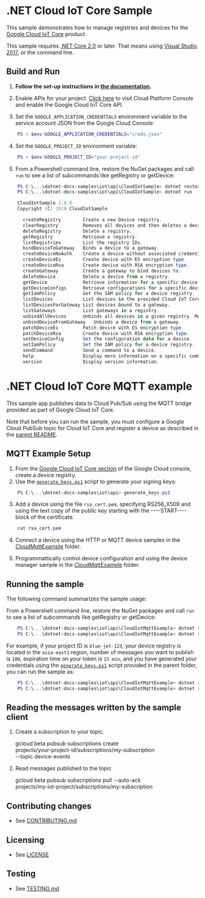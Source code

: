 # .NET Cloud IoT Core Sample

This sample demonstrates how to manage registries and devices for the
[Google Cloud IoT Core](https://cloud.google.com/iot-core/docs) product.

This sample requires [.NET Core 2.0](https://www.microsoft.com/net/core) or
later.  That means using [Visual Studio 2017](https://www.visualstudio.com/),
or the command line.

## Build and Run

1.  **Follow the set-up instructions in [the documentation](https://cloud.google.com/dotnet/docs/setup).**

2.  Enable APIs for your project.
    [Click here](https://console.cloud.google.com/flows/enableapi?apiid=cloudiot.googleapis.com&showconfirmation=true)
    to visit Cloud Platform Console and enable the Google Cloud IoT Core API.

3. Set the `GOOGLE_APPLICATION_CREDENTIALS` environment variable to the
service account JSON from the Google Cloud Console:

```powershell
    PS > $env:GOOGLE_APPLICATION_CREDENTIALS="creds.json"
```

4. Set the `GOOGLE_PROJECT_ID` environment variable:

```powershell
    PS > $env:GOOGLE_PROJECT_ID="your-project-id"
```

5.  From a Powershell command line, restore the NuGet packages and call
`run` to see a list of subcommands like getRegistry or getDevice:

```powershell
    PS C:\...\dotnet-docs-samples\iot\api\CloudIotSample> dotnet restore
    PS C:\...\dotnet-docs-samples\iot\api\CloudIotSample> dotnet run

    CloudIotSample 1.0.0
    Copyright (C) 2019 CloudIotSample

      createRegistry        Create a new Device registry.
      clearRegistry         Removes all devices and then deletes a device Registry.
      deleteRegistry        Delete a registry.
      getRegistry           Retrieve a registry.
      listRegistries        List the registry IDs.
      bindDeviceToGateway   Binds a device to a gateway.
      createDeviceNoAuth    Create a device without associated credentials.
      createDeviceEs        Create device with ES encryption type.
      createDeviceRsa       Create device with RSA encryption type.
      createGateway         Create a gateway to bind devices to.
      deleteDevice          Delete a device from a registry.
      getDevice             Retrieve information for a specific device.
      getDeviceConfigs      Retrieve configurations for a specific device.
      getIamPolicy          Get the IAM policy for a device registry.
      listDevices           List devices in the provided Cloud IoT Core Registry.
      listDevicesForGateway List devices bound to a gateway.
      listGateways          List gateways in a registry.
      unbindAllDevices      Unbinds all devices in a given registry. Mainly for cleaing registry.
      unbindDeviceFromGateway   Unbinds a device from a gateway.
      patchDeviceEs         Patch device with ES encryption type.
      patchDeviceRsa        Create device with RSA encryption type.
      setDeviceConfig       Set the configuration data for a device.
      setIamPolicy          Set the IAM policy for a device registry.
      sendCommand           Send a command to a device.
      help                  Display more information on a specific command.
      version               Display version information.
```

# .NET Cloud IoT Core MQTT example

This sample app publishes data to Cloud Pub/Sub using the MQTT bridge provided
as part of Google Cloud IoT Core.

Note that before you can run the sample, you must configure a Google Cloud
PubSub topic for Cloud IoT Core and register a device as described in the
[parent README](../README.md).

## MQTT Example Setup

1. From the [Google Cloud IoT Core section](https://console.cloud.google.com/iot/)
   of the Google Cloud console, create a device registry.
2. Use the [`generate_keys.ps1`](generate_keys.ps1) script to generate your signing keys:

```powershell
    PS C:\...\dotnet-docs-samples\iot\api> generate_keys.ps1
```

3. Add a device using the file `rsa_cert.pem`, specifying RS256_X509 and using the
  text copy of the public key starting with the ----START---- block of the certificate.

```powershell
    cat rsa_cert.pem
```

4. Connect a device using the HTTP or MQTT device samples in the [CloudMqttExample](./CloudMqttExample) folder.

5. Programmattically control device configuration and using the device manager sample in the [CloudMqttExample](./CloudMqttExample) folder.

## Running the sample

The following command summarizes the sample usage:

From a Powershell command line, restore the NuGet packages and call
`run` to see a list of subcommands like getRegistry or getDevice:

```powershell
    PS C:\...\dotnet-docs-samples\iot\api\CloudIotMqttExample> dotnet restore
    PS C:\...\dotnet-docs-samples\iot\api\CloudIotMqttExample> dotnet run
```

For example, if your project ID is `blue-jet-123`, your device registry is
located in the `asia-east1` region, number of messages you want to publish is `100`,
expiration time on your token is `15 min`, and you have generated your
credentials using the [`generate_keys.ps1`](./generate_keys.ps1) script
provided in the parent folder, you can run the sample as:

```powershell
    PS C:\...\dotnet-docs-samples\iot\api\CloudIotMqttExample> dotnet restore
    PS C:\...\dotnet-docs-samples\iot\api\CloudIotMqttExample> dotnet run startMqtt blue-jet-123 asia-east1 device-registry-id device-id ../rsa_private.pem RS256 ../roots.pem 100 event mqtt.googleapis.com 8883 15
```

## Reading the messages written by the sample client

1. Create a subscription to your topic.

    gcloud beta pubsub subscriptions create \
        projects/your-project-id/subscriptions/my-subscription \
        --topic device-events

2. Read messages published to the topic

    gcloud beta pubsub subscriptions pull --auto-ack \
        projects/my-iot-project/subscriptions/my-subscription

## Contributing changes

* See [CONTRIBUTING.md](../../CONTRIBUTING.md)

## Licensing

* See [LICENSE](../../LICENSE)

## Testing

* See [TESTING.md](../../TESTING.md)